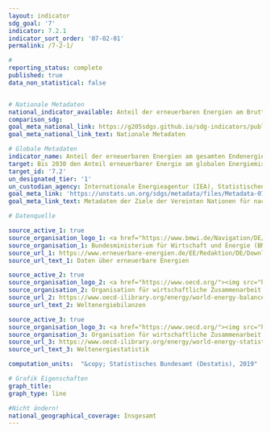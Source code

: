 ```yaml
---
layout: indicator
sdg_goal: '7'
indicator: 7.2.1
indicator_sort_order: '07-02-01'
permalink: /7-2-1/

#
reporting_status: complete
published: true
data_non_statistical: false


# Nationale Metadaten
national_indicator_available: Anteil der erneuerbaren Energien am Bruttoendenergieverbrauch (nach nationaler Definition) <br> Anteil der erneuerbaren Energien am gesamten Endenergieverbrauch (nach UN-Definition)
comparison_sdg:
goal_meta_national_link: https://g205sdgs.github.io/sdg-indicators/public/MetaDe/7.2.1.pdf
goal_meta_national_link_text: Nationale Metadaten

# Globale Metadaten
indicator_name: Anteil der erneuerbaren Energien am gesamten Endenergieverbrauch
target: Bis 2030 den Anteil erneuerbarer Energie am globalen Energiemix deutlich erhöhen
target_id: '7.2'
un_designated_tier: '1'
un_custodian_agency: Internationale Energieagentur (IEA), Statistischen Division der UN (UNSD), UN Energy, Internationale Organisation für erneuerbare Energien (IRENA)
goal_meta_link: 'https://unstats.un.org/sdgs/metadata/files/Metadata-07-02-01.pdf '
goal_meta_link_text: Metadaten der Ziele der Vereinten Nationen für nachhaltige Entwicklung

# Datenquelle

source_active_1: true
source_organisation_logo_1: <a href="https://www.bmwi.de/Navigation/DE/Home/home.html"><img src="https://g205sdgs.github.io/sdg-indicators/public/logos/bmwi.png" alt="Logo BMWI"/></a>
source_organisation_1: Bundesministerium für Wirtschaft und Energie (BMWI)
source_url_1: https://www.erneuerbare-energien.de/EE/Redaktion/DE/Downloads/zeitreihen-zur-entwicklung-der-erneuerbaren-energien-in-deutschland-1990-2018-en.pdf?__blob=publicationFile&v=6
source_url_text_1: Daten über erneuerbare Energien

source_active_2: true
source_organisation_logo_2: <a href="https://www.oecd.org/"><img src="https://g205sdgs.github.io/sdg-indicators/public/logos/oecd.png" alt="Logo OECD" /></a>
source_organisation_2: Organisation für wirtschaftliche Zusammenarbeit und Entwicklung (OECD)
source_url_2: https://www.oecd-ilibrary.org/energy/world-energy-balances_25186442
source_url_text_2: Weltenergiebilanzen

source_active_3: true
source_organisation_logo_3: <a href="https://www.oecd.org/"><img src="https://g205sdgs.github.io/sdg-indicators/public/logos/oecd.png" alt="Logo OECD" /></a>
source_organisation_3: Organisation für wirtschaftliche Zusammenarbeit und Entwicklung (OECD)
source_url_3: https://www.oecd-ilibrary.org/energy/world-energy-statistics_25183885
source_url_text_3: Weltenergiestatistik

computation_units:  "&copy; Statistisches Bundesamt (Destatis), 2019"

# Grafik Eigenschaften
graph_title:
graph_type: line

#Nicht ändern!
national_geographical_coverage: Insgesamt
---
```

